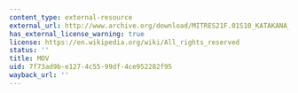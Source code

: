 ```yaml
---
content_type: external-resource
external_url: http://www.archive.org/download/MITRES21F.01S10_KATAKANA_EXERCISES/4b10.mov
has_external_license_warning: true
license: https://en.wikipedia.org/wiki/All_rights_reserved
status: ''
title: MOV
uid: 7f73ad9b-e127-4c55-99df-4ce952282f95
wayback_url: ''
---
```

